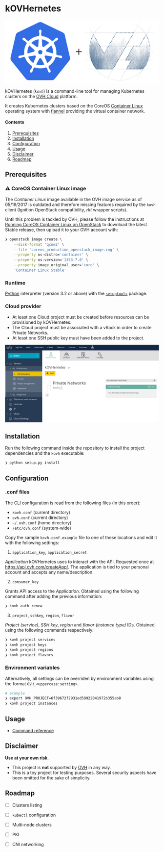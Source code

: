 # kOVHernetes

![kOVHernetes][logo]

kOVHernetes (*`kovh`*) is a command-line tool for managing Kubernetes clusters on the [OVH Cloud][ovhcloud] platform.

It creates Kubernetes clusters based on the CoreOS [Container Linux][cont-linux] operating system with
[flannel][flannel] providing the virtual container network.

#### Contents

1. [Prerequisites](#prerequisites)
2. [Installation](#installation)
3. [Configuration](#configuration)
4. [Usage](#usage)
5. [Disclaimer](#disclaimer)
6. [Roadmap](#roadmap)

## Prerequisites

### :warning: CoreOS Container Linux image

The *Container Linux* image available in the OVH image service as of 05/19/2017 is outdated and therefore missing
features required by the `kovh` client (Ignition OpenStack compatibility, *rkt* wrapper scripts).

Until this problem is tackled by OVH, please follow the instructions at [Running CoreOS Container Linux on
OpenStack][coreos-openstack] to download the latest Stable release, then upload it to your OVH account with:

```sh
❯ openstack image create \
    --disk-format 'qcow2' \
    --file 'coreos_production_openstack_image.img' \
    --property os-distro='container' \
    --property os-version='1353.7.0' \
    --property image_original_user='core' \
    'Container Linux Stable'
```

[coreos-openstack]: https://coreos.com/os/docs/latest/booting-on-openstack.html

### Runtime

[Python][python] interpreter (version 3.2 or above) with the [`setuptools`][setuptools] package.

### Cloud provider

* At least one Cloud project must be created before resources can be provisioned by kOVHernetes.
* The Cloud project must be associated with a vRack in order to create Private Networks.
* At least one SSH public key must have been added to the project.

![OVH dashboard][dash]

## Installation

Run the following command inside the repository to install the project dependencies and the `kovh` executable:

```sh
❯ python setup.py install
```

## Configuration

### .conf files

The CLI configuration is read from the following files (in this order):

* `kovh.conf` (current directory)
* `ovh.conf` (current directory)
* `~/.ovh.conf` (home directory)
* `/etc/ovh.conf` (system-wide)

Copy the sample `kovh.conf.example` file to one of these locations and edit it with the following settings:

1. `application_key`, `application_secret`

*Application* kOVHernetes uses to interact with the API. Requested once at https://api.ovh.com/createApp/. The
application is tied to your personal account and accepts any name/description.

2. `consumer_key`

Grants API access to the *Application*. Obtained using the following command after adding the previous information:

```sh
❯ kovh auth renew
```

3. `project`, `sshkey`, `region`, `flavor`

*Project (service)*, *SSH key*, *region* and *flavor (instance type)* IDs. Obtained using the following commands
respectively:

```sh
❯ kovh project services
❯ kovh project keys
❯ kovh project regions
❯ kovh project flavors
```

### Environment variables

Alternatively, all settings can be overriden by environment variables using the format `OVH_<uppercase:setting>`.

```sh
# example
❯ export OVH_PROJECT=6f39672f2931ed50922041972b355ab8
❯ kovh project instances
```

## Usage

* [Command reference][cmd-ref]

[cmd-ref]: docs/commands-reference.md

## Disclaimer

**Use at your own risk**.

* This project is **not** supported by [OVH][ovh] in any way.
* This is a toy project for testing purposes. Several security aspects have been omitted for the sake of simplicity.

## Roadmap

* [ ] Clusters listing
* [ ] `kubectl` configuration
* [ ] Multi-node clusters
* [ ] PKI
* [ ] CNI networking


[logo]: images/logo.png
[ovhcloud]: https://www.ovh.com/cloud/
[cont-linux]: https://coreos.com/os/
[flannel]: https://coreos.com/flannel/
[python]: https://www.python.org/downloads/
[setuptools]: https://pypi.python.org/pypi/setuptools
[dash]: images/project_dashboard.png
[ovh]: https://www.ovh.com/
